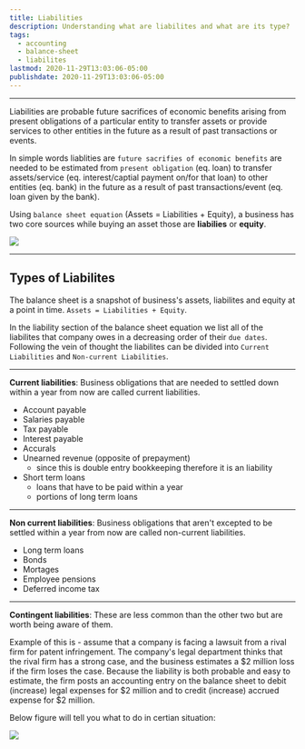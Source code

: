 ```yaml
---
title: Liabilities
description: Understanding what are liabilites and what are its type?
tags:
  - accounting
  - balance-sheet
  - liabilites
lastmod: 2020-11-29T13:03:06-05:00
publishdate: 2020-11-29T13:03:06-05:00
---
```


---

Liabilities are probable future sacrifices of economic benefits arising from present obligations of a particular entity to transfer assets or provide services to other entities in the future as a result of past transactions or events.

In simple words liablities are `future sacrifies of economic benefits` are needed to be estimated from `present obligation` (eq. loan) to transfer assets/service (eq. interest/captial payment on/for that loan) to other entities (eq. bank) in the future as a result of past transactions/event (eq. loan given by the bank).

Using `balance sheet equation` (Assets = Liabilities + Equity), a business has two core sources while buying an asset those are **liabilies** or **equity**.

![](https://media.giphy.com/media/3o6MbrTRg53NFm71Oo/giphy.gif)

---

## Types of Liabilites

The balance sheet is a snapshot of business's assets, liabilites and equity at a point in time. `Assets = Liabilities + Equity`.

In the liability section of the balance sheet equation we list all of the liabilites that company owes in a decreasing order of their `due dates`. Following the vein of thought the liabilites can be divided into `Current Liabilities` and `Non-current Liabilities`.

---

**Current liabilities**: Business obligations that are needed to settled down within a year from now are called current liabilities.

- Account payable
- Salaries payable
- Tax payable
- Interest payable
- Accurals
- Unearned revenue (opposite of prepayment)
  - since this is double entry bookkeeping therefore it is an liability
- Short term loans
  - loans that have to be paid within a year
  - portions of long term loans

---

**Non current liabilities**: Business obligations that aren't excepted to be settled within a year from now are called non-current liabilities.

- Long term loans
- Bonds
- Mortages
- Employee pensions
- Deferred income tax

---

**Contingent liabilities**: These are less common than the other two but are worth being aware of them.

Example of this is - assume that a company is facing a lawsuit from a rival firm for patent infringement. The company's legal department thinks that the rival firm has a strong case, and the business estimates a $2 million loss if the firm loses the case. Because the liability is both probable and easy to estimate, the firm posts an accounting entry on the balance sheet to debit (increase) legal expenses for $2 million and to credit (increase) accrued expense for $2 million.

Below figure will tell you what to do in certian situation:

![](/liabilities/img1.png)
